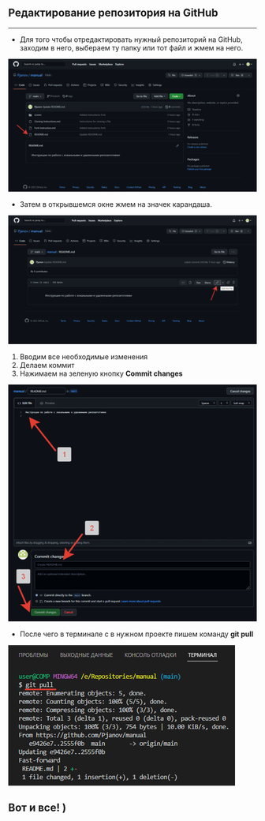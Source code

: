 ## Редактирование репозитория на GitHub
_____
* Для того чтобы отредактировать нужный репозиторий на GitHub, заходим в него, выбераем ту папку или тот файл и жмем на него.

![](/screen/2022-08-12_16-19-12.png)

* Затем в открывшемся окне жмем на значек карандаша.

![](/screen/2022-08-12_16-20-30.png)

1. Вводим все необходимые изменения
2. Делаем коммит
3. Нажимаем на зеленую кнопку **Commit changes**

![](/screen/2022-08-12_16-21-58.png)

* После чего в терминале c в нужном проекте пишем команду **git pull**

![](/screen/2022-08-12_16-42-57.png)

## Вот и все! )